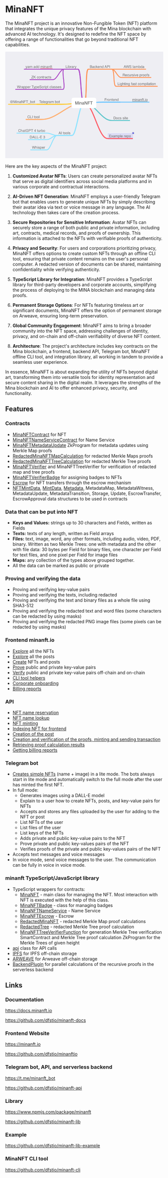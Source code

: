 # MinaNFT

The MinaNFT project is an innovative Non-Fungible Token (NFT) platform that integrates the unique privacy features of the Mina blockchain with advanced AI technology. It's designed to redefine the NFT space by offering a range of functionalities that go beyond traditional NFT capabilities.

![MinaNFT structure](/images/structure.png)

Here are the key aspects of the MinaNFT project:

1. **Customized Avatar NFTs**: Users can create personalized avatar NFTs that serve as digital identifiers across social media platforms and in various corporate and contractual interactions.

2. **AI-Driven NFT Generation**: MinaNFT employs a user-friendly Telegram bot that enables users to generate unique NFTs by simply describing their avatar idea via text or voice message in any language. The AI technology then takes care of the creation process.

3. **Secure Repositories for Sensitive Information**: Avatar NFTs can securely store a range of both public and private information, including art, contracts, medical records, and proofs of ownership. This information is attached to the NFTs with verifiable proofs of authenticity.

4. **Privacy and Security**: For users and corporations prioritizing privacy, MinaNFT offers options to create custom NFTs through an offline CLI tool, ensuring that private content remains on the user's personal computer. A redacted version of documents can be shared, maintaining confidentiality while verifying authenticity.

5. **TypeScript Library for Integration**: MinaNFT provides a TypeScript library for third-party developers and corporate accounts, simplifying the process of deploying to the MINA blockchain and managing data proofs.

6. **Permanent Storage Options**: For NFTs featuring timeless art or significant documents, MinaNFT offers the option of permanent storage on Arweave, ensuring long-term preservation.

7. **Global Community Engagement**: MinaNFT aims to bring a broader community into the NFT space, addressing challenges of identity, privacy, and on-chain and off-chain verifiability of diverse NFT content.

8. **Architecture**: The project's architecture includes key contracts on the Mina blockchain, a frontend, backend API, Telegram bot, MinaNFT offline CLI tool, and integration library, all working in tandem to provide a seamless user experience.

In essence, MinaNFT is about expanding the utility of NFTs beyond digital art, transforming them into versatile tools for identity representation and secure content sharing in the digital realm. It leverages the strengths of the Mina blockchain and AI to offer enhanced privacy, security, and functionality.

## Features

### Contracts

- [MinaNFTContract](https://docs.minanft.io/api/class/minanftcontract/) for NFT
- [MinaNFTNameServiceContract](https://docs.minanft.io/api/class/minanftnameservicecontract/) for Name Service
- [MinaNFTMetadataUpdate](https://docs.minanft.io/api#MinaNFTMetadataUpdate) ZkProgram for metadata updates using Merkle Map proofs
- [RedactedMinaNFTMapCalculation](https://docs.minanft.io/api#RedactedMinaNFTMapCalculation) for redacted Merkle Maps proofs
- [RedactedMinaNFTTreeCalculation](https://docs.minanft.io/api#RedactedMinaNFTTreeCalculation20) for redacted Merkle Tree proofs
- [MinaNFTVerifier](https://docs.minanft.io/api/class/minanftverifier/) and MinaNFTTreeVerifier for verification of redacted map and tree proofs
- [MinaNFTVerifierBadge](https://docs.minanft.io/api/class/minanftverifierbadge/) for assigning badges to NFTs
- [Escrow](https://docs.minanft.io/api/class/escrow/) for NFT transfers through the escrow mechanism
- [NFTMintData](https://docs.minanft.io/api/class/nftmintdata/), [MintData](https://docs.minanft.io/api/class/mintdata/), [Metadata](https://docs.minanft.io/api/class/metadata/), MetadataMap, MetadataWitness, MetadataUpdate, MetadataTransition, Storage, Update, EscrowTransfer, EscrowApproval data structures to be used in contracts

### Data that can be put into NFT

- **Keys and Values:** strings up to 30 characters and Fields, written as Fields
- **Texts:** texts of any length, written as Field arrays
- **Files:** text, image, word, any other formats, including audio, video, PDF, binary. Written as two Merkle Trees: one with metadata and the other with file data: 30 bytes per Field for binary files, one character per Field for text files, and one pixel per Field for image files
- **Maps:** any collection of the types above grouped together.
- All the data can be marked as public or private

### Proving and verifying the data

- Proving and verifying key-value pairs
- Proving and verifying the texts, including redacted
- Proving and verifying the text and binary files as a whole file using SHA3-512
- Proving and verifying the redacted text and word files (some characters can be redacted by using masks)
- Proving and verifying the redacted PNG image files (some pixels can be redacted by using masks)

### Frontend minanft.io

- [Explore](https://minanft.io/explore) all the NFTs
- [Explore](https://minanft.io/posts) all the posts
- [Create](https://minanft.io/create) NFTs and posts
- [Prove](https://minanft.io/proofs) public and private key-value pairs
- [Verify](https://minanft.io/proofs) public and private key-value pairs off-chain and on-chain
- [CLI tool helpers](https://minanft.io/tools)
- [Corporate onboarding](https://minanft.io/corporate)
- [Billing reports](https://minanft.io/corporate/billing)

### API

- [NFT name reservation](https://docs.minanft.io/api/class/api/#reserveName)
- [NFT name lookup](https://docs.minanft.io/api/class/api/#lookupName)
- [NFT minting](https://docs.minanft.io/api/class/api/#mint)
- [Indexing NFT for frontend](https://docs.minanft.io/api/class/api/#indexName)
- [Creation of the post](https://docs.minanft.io/api/class/api/#post)
- [Creation and verification of the proofs, minting and sending transaction](https://docs.minanft.io/api/class/api/#proof)
- [Retrieving proof calculation results](https://docs.minanft.io/api/class/api/#waitForJobResult)
- [Getting billing reports](https://docs.minanft.io/api/class/api/#queryBilling)

### Telegram bot

- [Creates simple NFTs](https://t.me/minanft_bot?start) (name + image) in a lite mode. The bots always start in lite mode and automatically switch to the full mode after the user has minted the first NFT.
- In full mode:
  - Generates images using a DALL-E model
  - Explain to a user how to create NFTs, posts, and key-value pairs for NFTs
  - Accepts and stores any files uploaded by the user for adding to the NFT or post
  - List NFTs of the user
  - List files of the user
  - List keys of the NFTs
  - Adds private and public key-value pairs to the NFT
  - Prove private and public key-values pairs of the NFT
  - Verifies proofs of the private and public key-values pairs of the NFT
- Accepts text messages and voice messages
- In voice mode, send voice messages to the user. The communication can be fully in voice in voice mode.

### minanft TypeScript/JavaScript library

- TypeScript wrappers for contracts:
  - [MinaNFT](https://docs.minanft.io/api/class/MinaNFT) - main class for managing the NFT. Most interaction with NFT is executed with the help of this class.
  - [MinaNFTBadge](https://docs.minanft.io/api/class/MinaNFTBadge) - class for managing badges
  - [MinaNFTNameService](https://docs.minanft.io/api/class/MinaNFTNameService) - Name Service
  - [MinaNFTEscrow](https://docs.minanft.io/api/class/MinaNFTEscrow) - Escrow
  - [RedactedMinaNFT](https://docs.minanft.io/api/class/RedactedMinaNFT) - redacted Merkle Map proof calculations
  - [RedactedTree](https://docs.minanft.io/api/class/RedactedTree) - redacted Merkle Tree proof calculation
  - [MinaNFTTreeVerifierFunction](https://docs.minanft.io/api/function/MinaNFTTreeVerifierFunction) for generation Merkle Tree verification SmartContract and Merkle Tree proof calculation ZkProgram for the Merkle Trees of given height
- [api](https://docs.minanft.io/api/class/api) class for API calls
- [IPFS](https://docs.minanft.io/api/class/IPFS) for IPFS off-chain storage
- [ARWEAVE](https://docs.minanft.io/api/class/ARWEAVE) for Arweave off-chain storage
- [BackendPlugin](https://docs.minanft.io/api/class/BackendPlugin) for parallel calculations of the recursive proofs in the serverless backend

## Links

### Documentation

https://docs.minanft.io

https://github.com/dfstio/minanft-docs

### Frontend Website

https://minanft.io

https://github.com/dfstio/minanftio

### Telegram bot, API, and serverless backend

https://t.me/minanft_bot

https://github.com/dfstio/minanft-api

### Library

https://www.npmjs.com/package/minanft

https://github.com/dfstio/minanft-lib

### Example

https://github.com/dfstio/minanft-lib-example

### MinaNFT CLI tool

https://github.com/dfstio/minanft-cli

